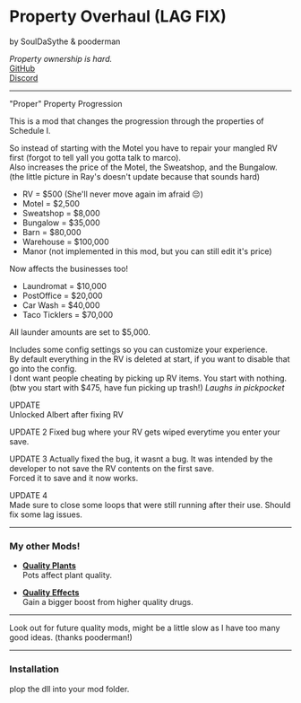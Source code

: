 # Property Overhaul (LAG FIX)  
by SoulDaSythe & pooderman 




*Property ownership is hard.*  
[GitHub](https://github.com/Soul-Da-Sythe/ProperPropertyProgression)  
[Discord](https://discord.gg/6QFS9VPMSy)

---
"Proper" Property Progression

This is a mod that changes the progression through the properties of Schedule I.

So instead of starting with the Motel you have to repair your mangled RV first (forgot to tell yall you gotta talk to marco).  
Also increases the price of the Motel, the Sweatshop, and the Bungalow.   
(the little picture in Ray's doesn't update because that sounds hard)  
- RV = $500 (She'll never move again im afraid 😔)  
- Motel = $2,500  
- Sweatshop = $8,000  
- Bungalow = $35,000
- Barn = $80,000
- Warehouse = $100,000
- Manor (not implemented in this mod, but you can still edit it's price)  

Now affects the businesses too!  
- Laundromat = $10,000
- PostOffice = $20,000
- Car Wash = $40,000
- Taco Ticklers = $70,000  

All launder amounts are set to $5,000.

Includes some config settings so you can customize your experience.  
By default everything in the RV is deleted at start, if you want to disable that go into the config.  
I dont want people cheating by picking up RV items. You start with nothing.  
(btw you start with $475, have fun picking up trash!) *Laughs in pickpocket*

UPDATE  
Unlocked Albert after fixing RV

UPDATE 2
Fixed bug where your RV gets wiped everytime you enter your save.

UPDATE 3
Actually fixed the bug, it wasnt a bug. It was intended by the developer to not save the RV contents on the first save.  
Forced it to save and it now works.

UPDATE 4  
Made sure to close some loops that were still running after their use. Should fix some lag issues.



---

### My other Mods!

- [**Quality Plants**](https://thunderstore.io/c/schedule-i/p/Soul_Sythe/QualityPlants/)  
  Pots affect plant quality.

- [**Quality Effects**](https://thunderstore.io/c/schedule-i/p/Soul_Sythe/QualityEffects/)   
  Gain a bigger boost from higher quality drugs.

---

Look out for future quality mods, might be a little slow as I have too many good ideas. (thanks pooderman!)

---

### Installation

plop the dll into your mod folder.
